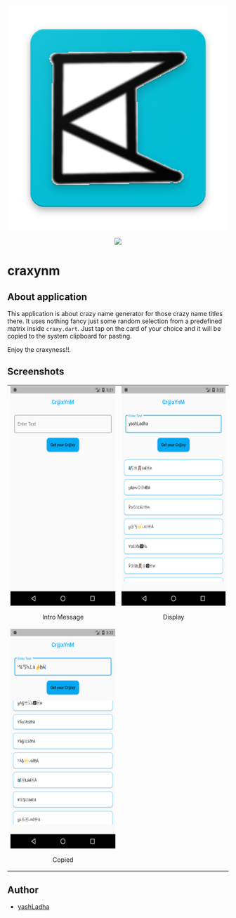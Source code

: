 <p align="center">
    <img src='../images/logo.png' width='512' height='512'>
</p>
<p align="center">
    <img src="https://travis-ci.com/yashLadha/cRaxYnM.svg?branch=master" />
</p>


# craxynm

## About application

This application is about crazy name generator for those crazy name titles there.
It uses nothing fancy just some random selection from a predefined matrix inside `craxy.dart`. Just tap on the card of your choice and it will be copied to the system clipboard for pasting.

Enjoy the craxyness!!.

## Screenshots

| | |
| ------------------------------------------------------- | --------------------------------------------------------- |
| <img src='../images/intro.png' width="300" height="500" /> <p align="center"> Intro Message </p> | <img src='../images/display.png' width="300" height="500" /> <p align="center"> Display </p> |
| <img src='../images/copied.png' width="300" height="500" /> <p align="center"> Copied </p> |

## Author
* [yashLadha](https://yashladha.in)
